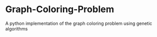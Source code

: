# Graph-Coloring-Problem
A python implementation of the graph coloring problem using genetic algorithms
